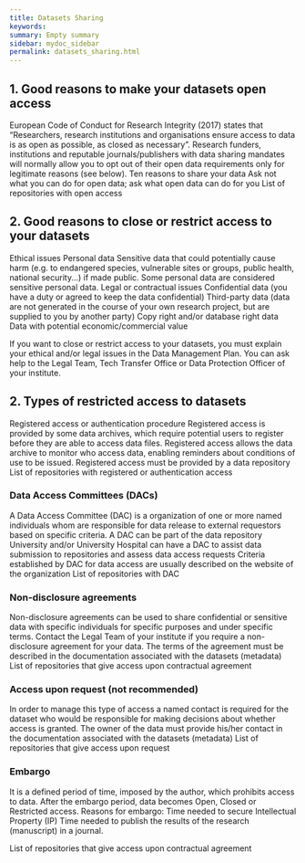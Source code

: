 ```yaml
---
title: Datasets Sharing
keywords:
summary: Empty summary
sidebar: mydoc_sidebar
permalink: datasets_sharing.html
---
```


## 1. Good reasons to make your datasets open access
European Code of Conduct for Research Integrity (2017) states that “Researchers, research institutions and organisations ensure access to data is as open as possible, as closed as necessary”.
Research funders, institutions and reputable journals/publishers with data sharing mandates will normally allow you to opt out of their open data requirements only for legitimate reasons (see below).
Ten reasons to share your data
Ask not what you can do for open data; ask what open data can do for you
List of repositories with open access

## 2. Good reasons to close or restrict access to your datasets
Ethical issues
Personal data
Sensitive data that could potentially cause harm (e.g. to endangered species, vulnerable sites or groups, public health, national security...) if made public. Some personal data are considered sensitive personal data.
Legal or contractual issues
Confidential data (you have a duty or agreed to keep the data confidential)
Third-party data (data are not generated in the course of your own research project, but are supplied to you by another party)
Copy right and/or database right data
Data with potential economic/commercial value

If you want to close or restrict access to your datasets, you must explain your ethical and/or legal issues in the Data Management Plan.
You can ask help to the Legal Team, Tech Transfer Office or Data Protection Officer of your institute.

## 2. Types of restricted access to datasets
Registered access or authentication procedure
Registered access is provided by some data archives, which require potential users to register before they are able to access data files. Registered access allows the data archive to monitor who access data, enabling reminders about conditions of use to be issued.
Registered access must be provided by a data repository
List of repositories with registered or authentication access

### Data Access Committees (DACs)
A Data Access Committee (DAC) is a organization of one or more named individuals whom are responsible for data release to external requestors based on specific criteria.
A DAC can be part of the data repository
University and/or University Hospital can have a DAC to assist data submission to repositories and assess data access requests
Criteria established by DAC for data access are usually described on the website of the organization
List of repositories with DAC

### Non-disclosure agreements
Non-disclosure agreements can be used to share confidential or sensitive data with specific individuals for specific purposes and under specific terms. Contact the Legal Team of your institute if you require a non-disclosure agreement for your data.
The terms of the agreement must be described in the documentation associated with the datasets (metadata)
List of repositories that give access upon contractual agreement

### Access upon request (not recommended)
In order to manage this type of access a named contact is required for the dataset who would be responsible for making decisions about whether access is granted.
The owner of the data must provide his/her contact in the documentation associated with the datasets (metadata)
List of repositories that give access upon request

### Embargo
It is a defined period of time, imposed by the author, which prohibits access to data. After the embargo period, data becomes Open, Closed or Restricted access.
Reasons for embargo:
Time needed to secure Intellectual Property (IP)
Time needed to publish the results of the research (manuscript) in a journal.


List of repositories that give access upon contractual agreement
